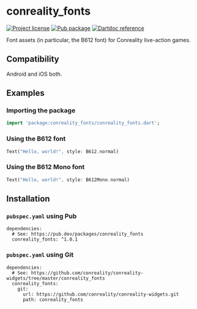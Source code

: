 conreality_fonts
================

[![Project license](https://img.shields.io/badge/license-Public%20Domain-blue.svg)](https://unlicense.org)
[![Pub package](https://img.shields.io/pub/v/conreality_fonts.svg)](https://pub.dev/packages/conreality_fonts)
[![Dartdoc reference](https://img.shields.io/badge/dartdoc-reference-blue.svg)](https://pub.dev/documentation/conreality_fonts/latest/)

Font assets (in particular, the B612 font) for Conreality live-action games.

Compatibility
-------------

Android and iOS both.

Examples
--------

### Importing the package

```dart
import 'package:conreality_fonts/conreality_fonts.dart';
```

### Using the B612 font

```dart
Text("Hello, world!", style: B612.normal)
```

### Using the B612 Mono font

```dart
Text("Hello, world!", style: B612Mono.normal)
```

Installation
------------

### `pubspec.yaml` using Pub

    dependencies:
      # See: https://pub.dev/packages/conreality_fonts
      conreality_fonts: ^1.0.1

### `pubspec.yaml` using Git

    dependencies:
      # See: https://github.com/conreality/conreality-widgets/tree/master/conreality_fonts
      conreality_fonts:
        git:
          url: https://github.com/conreality/conreality-widgets.git
          path: conreality_fonts
